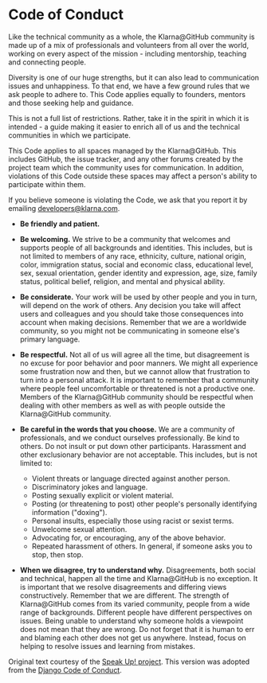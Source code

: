 Code of Conduct
===============

Like the technical community as a whole, the Klarna@GitHub community
is made up of a mix of professionals and volunteers from all over
the world, working on every aspect of the mission - including
mentorship, teaching and connecting people.

Diversity is one of our huge strengths, but it can also lead to
communication issues and unhappiness. To that end, we have a few ground
rules that we ask people to adhere to. This Code applies equally to
founders, mentors and those seeking help and guidance.

This is not a full list of restrictions. Rather, take
it in the spirit in which it is intended - a guide making it easier to
enrich all of us and the technical communities in which we participate.

This Code applies to all spaces managed by the Klarna@GitHub.
This includes GitHub, the
issue tracker, and any other forums created by the project
team which the community uses for communication. In addition, violations
of this Code outside these spaces may affect a person's ability to
participate within them.

If you believe someone is violating the Code, we ask that you
report it by emailing developers@klarna.com.

- **Be friendly and patient.**
- **Be welcoming.** We strive to be a community that welcomes and
   supports people of all backgrounds and identities. This includes, but
   is not limited to members of any race, ethnicity, culture, national
   origin, color, immigration status, social and economic class,
   educational level, sex, sexual orientation, gender identity and
   expression, age, size, family status, political belief, religion, and
   mental and physical ability.
- **Be considerate.** Your work will be used by other people and you
   in turn, will depend on the work of others. Any decision you take will
   affect users and colleagues and you should take those consequences
   into account when making decisions. Remember that we are a worldwide
   community, so you might not be communicating in someone else's
   primary language.
- **Be respectful.** Not all of us will agree all the time, but
   disagreement is no excuse for poor behavior and poor manners. We
   might all experience some frustration now and then, but we cannot
   allow that frustration to turn into a personal attack. It is important
   to remember that a community where people feel uncomfortable or
   threatened is not a productive one. Members of the Klarna@GitHub community
   should be respectful when dealing with other members as well as with
   people outside the Klarna@GitHub community.
- **Be careful in the words that you choose.** We are a community of
   professionals, and we conduct ourselves professionally. Be kind to
   others. Do not insult or put down other participants. Harassment and
   other exclusionary behavior are not acceptable. This includes, but is
   not limited to:

  - Violent threats or language directed against another person.
  - Discriminatory jokes and language.
  - Posting sexually explicit or violent material.
  - Posting (or threatening to post) other people's personally
      identifying information ("doxing").
  - Personal insults, especially those using racist or sexist terms.
  - Unwelcome sexual attention.
  - Advocating for, or encouraging, any of the above behavior.
  - Repeated harassment of others. In general, if someone asks you to
      stop, then stop.

- **When we disagree, try to understand why.** Disagreements, both
   social and technical, happen all the time and Klarna@GitHub is no exception.
   It is important that we resolve disagreements and differing views
   constructively. Remember that we are different. The strength of Klarna@GitHub
   comes from its varied community, people from a wide range of
   backgrounds. Different people have different perspectives on issues.
   Being unable to understand why someone holds a viewpoint does not mean
   that they are wrong. Do not forget that it is human to err and blaming
   each other does not get us anywhere. Instead, focus on helping to
   resolve issues and learning from mistakes.

Original text courtesy of the [Speak Up! project](http://web.archive.org/web/20141109123859/http://speakup.io/coc.html).
This version was adopted from the [Django Code of Conduct](https://www.djangoproject.com/conduct/).
